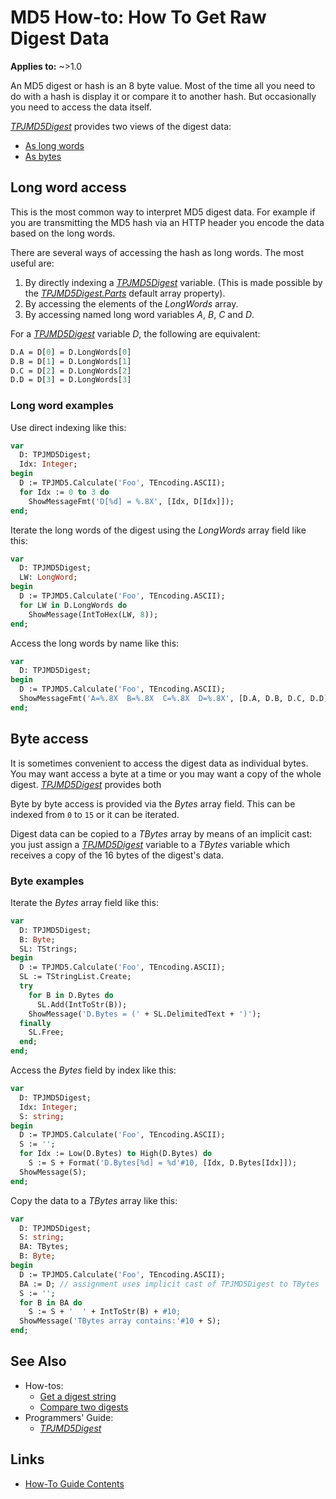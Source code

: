 # MD5 How-to: How To Get Raw Digest Data

**Applies to:** ~>1.0

An MD5 digest or hash is an 8 byte value. Most of the time all you need to do with a hash is display it or compare it to another hash. But occasionally you need to access the data itself.

[_TPJMD5Digest_](../API/TPJMD5Digest.md) provides two views of the digest data:

* [As long words](#long-word-access)
* [As bytes](#byte-access
)

## Long word access

This is the most common way to interpret MD5 digest data. For example if you are transmitting the MD5 hash via an HTTP header you encode the data based on the long words.

There are several ways of accessing the hash as long words. The most useful are:

1. By directly indexing a [_TPJMD5Digest_](../API/TPJMD5Digest.md) variable. (This is made possible by the [_TPJMD5Digest.Parts_](../API/TPJMD5Digest-Parts.md) default array property).
2. By accessing the elements of the _LongWords_ array.
3. By accessing named long word variables _A_, _B_, _C_ and _D_.

For a [_TPJMD5Digest_](../API/TPJMD5Digest.md) variable _D_, the following are equivalent:

```pascal
D.A = D[0] = D.LongWords[0]
D.B = D[1] = D.LongWords[1]
D.C = D[2] = D.LongWords[2]
D.D = D[3] = D.LongWords[3]
```

### Long word examples

Use direct indexing like this:

```pascal
var
  D: TPJMD5Digest;
  Idx: Integer;
begin
  D := TPJMD5.Calculate('Foo', TEncoding.ASCII);
  for Idx := 0 to 3 do
    ShowMessageFmt('D[%d] = %.8X', [Idx, D[Idx]]);
end;
```

Iterate the long words of the digest using the _LongWords_ array field like this:

```pascal
var
  D: TPJMD5Digest;
  LW: LongWord;
begin
  D := TPJMD5.Calculate('Foo', TEncoding.ASCII);
  for LW in D.LongWords do
    ShowMessage(IntToHex(LW, 8));
end;
```

Access the long words by name like this:

```pascal
var
  D: TPJMD5Digest;
begin
  D := TPJMD5.Calculate('Foo', TEncoding.ASCII);
  ShowMessageFmt('A=%.8X  B=%.8X  C=%.8X  D=%.8X', [D.A, D.B, D.C, D.D]);
end;
```

## Byte access

It is sometimes convenient to access the digest data as individual bytes. You may want access a byte at a time or you may want a copy of the whole digest. [_TPJMD5Digest_](../API/TPJMD5Digest.md) provides both

Byte by byte access is provided via the _Bytes_ array field. This can be indexed from `0` to `15` or it can be iterated.

Digest data can be copied to a _TBytes_ array by means of an implicit cast: you just assign a [_TPJMD5Digest_](../API/TPJMD5Digest.md) variable to a _TBytes_ variable which receives a copy of the 16 bytes of the digest's data.

### Byte examples

Iterate the _Bytes_ array field like this:

```pascal
var
  D: TPJMD5Digest;
  B: Byte;
  SL: TStrings;
begin
  D := TPJMD5.Calculate('Foo', TEncoding.ASCII);
  SL := TStringList.Create;
  try
    for B in D.Bytes do
      SL.Add(IntToStr(B));
    ShowMessage('D.Bytes = (' + SL.DelimitedText + ')');
  finally
    SL.Free;
  end;
end;
```

Access the _Bytes_ field by index like this:

```pascal
var
  D: TPJMD5Digest;
  Idx: Integer;
  S: string;
begin
  D := TPJMD5.Calculate('Foo', TEncoding.ASCII);
  S := '';
  for Idx := Low(D.Bytes) to High(D.Bytes) do
    S := S + Format('D.Bytes[%d] = %d'#10, [Idx, D.Bytes[Idx]]);
  ShowMessage(S);
end;
```

Copy the data to a _TBytes_ array like this:

```pascal
var
  D: TPJMD5Digest;
  S: string;
  BA: TBytes;
  B: Byte;
begin
  D := TPJMD5.Calculate('Foo', TEncoding.ASCII);
  BA := D; // assignment uses implicit cast of TPJMD5Digest to TBytes
  S := '';
  for B in BA do
    S := S + '  ' + IntToStr(B) + #10;
  ShowMessage('TBytes array contains:'#10 + S);
end;
```

## See Also

* How-tos:
  * [Get a digest string](./GetDigestAsString.md)
  * [Compare two digests](./CompareDigests.md)
* Programmers' Guide:
  * [_TPJMD5Digest_](../API/TPJMD5Digest.md)

## Links

* [How-To Guide Contents](../HowTo.md)
